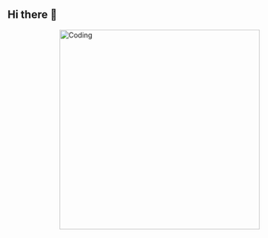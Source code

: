 ## Hi there 👋

<img align="right" alt="Coding" width="400" src="![image](https://github.com/user-attachments/assets/415891ca-ad79-4a90-a103-1c5fc95d8e64)
">


<!--
**AntTomm/AntTomm** is a ✨ _special_ ✨ repository because its `README.md` (this file) appears on your GitHub profile.

Here are some ideas to get you started:

- 🔭 I’m currently working on ...
- 🌱 I’m currently learning ...
- 👯 I’m looking to collaborate on ...
- 🤔 I’m looking for help with ...
- 💬 Ask me about ...
- 📫 How to reach me: ...
- 😄 Pronouns: ...
- ⚡ Fun fact: ...
-->
